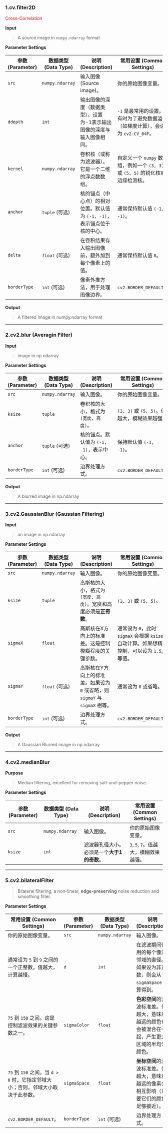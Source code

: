 ### 1.cv.filter2D

<font color="Red">Cross-Correlation</font>

**Input**

>A source image in `numpy.ndarray` format

**Parameter Settings**

| **参数 (Parameter)** | **数据类型 (Data Type)** | **说明 (Description)**                       | **常用设置 (Common Settings)**                            |
| ------------------ | -------------------- | ------------------------------------------ | ----------------------------------------------------- |
| `src`              | `numpy.ndarray`      | 输入图像 (Source image)。                       | 你的原始图像变量。                                             |
| `ddepth`           | `int`                | 输出图像的深度（数据类型）。设置为-1表示输出图像的深度与输入图像相同。       | `-1` 是最常用的设置。有时为了避免数据溢出（如梯度计算），会设为 `cv2.CV_64F`。      |
| `kernel`           | `numpy.ndarray`      | 卷积核（或称为滤波器）。它是一个二维的浮点数数组。                  | 自定义一个 `numpy` 数组，例如一个 `(3, 3)` 或 `(5, 5)` 的锐化核或边缘检测核。 |
| `anchor`           | `tuple` (可选)         | 核的锚点（中心点）的相对位置。默认值为 `(-1, -1)`，表示锚点位于核的中心。 | 通常保持默认值 `(-1, -1)`。                                   |
| `delta`            | `float` (可选)         | 在卷积结果存入输出图像前，额外加到每个像素上的值。                  | 通常保持默认值 `0`。                                          |
| `borderType`       | `int` (可选)           | 像素外推方法，用于处理图像边界。                           | `cv2.BORDER_DEFAULT`。                                 |

**Output**

>A filtered image in numpy.ndarray format

***
### 2.cv2.blur (Averagin Filter)

**Input**

>image in np.ndarray

**Parameter Settings**

| **参数 (Parameter)** | **数据类型 (Data Type)** | **说明 (Description)**       | **常用设置 (Common Settings)**      |
| ------------------ | -------------------- | -------------------------- | ------------------------------- |
| `src`              | `numpy.ndarray`      | 输入图像。                      | 你的原始图像变量。                       |
| `ksize`            | `tuple`              | 卷积核的大小，格式为 `(宽度, 高度)`。     | `(3, 3)` 或 `(5, 5)`。值越大，模糊效果越强。 |
| `anchor`           | `tuple` (可选)         | 核的锚点。默认值为 `(-1, -1)`，表示中心。 | 保持默认值 `(-1, -1)`。               |
| `borderType`       | `int` (可选)           | 边界处理方式。                    | `cv2.BORDER_DEFAULT`。           |

**Output**

>A blurred image in np.ndarray

***
### 3.cv2.GaussianBlur (Gaussian Filtering)

**Input**

>an image in np.ndarray

**Parameter Settings**

| **参数 (Parameter)** | **数据类型 (Data Type)** | **说明 (Description)**                                | **常用设置 (Common Settings)**                                        |
| ------------------ | -------------------- | --------------------------------------------------- | ----------------------------------------------------------------- |
| `src`              | `numpy.ndarray`      | 输入图像。                                               | 你的原始图像变量。                                                         |
| `ksize`            | `tuple`              | 高斯核的大小，格式为 `(宽度, 高度)`。宽度和高度必须是**正奇数**。              | `(3, 3)` 或 `(5, 5)`。                                              |
| `sigmaX`           | `float`              | 高斯核在X方向上的标准差。这是控制模糊程度的关键参数。                         | 通常设为 `0`，此时 `sigmaX` 会根据 `ksize` 自动计算。如果想精确控制，可以设为 `1.5`, `2` 等值。 |
| `sigmaY`           | `float` (可选)         | 高斯核在Y方向上的标准差。如果设为 `0` 或省略，则 `sigmaY` 与 `sigmaX` 相等。 | 通常设为 `0` 或省略。                                                     |
| `borderType`       | `int` (可选)           | 边界处理方式。                                             | `cv2.BORDER_DEFAULT`。                                             |

**Output**

>A Gaussian Blurred image in np.ndarray

***
### 4.cv2.medianBlur

**Purpose**

>Median filtering, excellent for removing salt-and-pepper noise.

**Parameter Settings**

|**参数 (Parameter)**|**数据类型 (Data Type)**|**说明 (Description)**|**常用设置 (Common Settings)**|
|---|---|---|---|
|`src`|`numpy.ndarray`|输入图像。|你的原始图像变量。|
|`ksize`|`int`|滤波器孔径大小。必须是一个**大于1的奇数**。|`3`, `5`, `7`。值越大，模糊效果越强。|

***
### 5.cv2.bilateralFilter

>Bilateral filtering, a non-linear, **edge-preserving** noise reduction and smoothing filter.

**Parameter Settings**

| **常用设置 (Common Settings)**                         | **参数 (Parameter)** | **数据类型 (Data Type)** | **说明 (Description)**                              |
| -------------------------------------------------- | ------------------ | -------------------- | ------------------------------------------------- |
| 你的原始图像变量。                                          | `src`              | `numpy.ndarray`      | 输入图像。                                             |
| 通常设为 `5` 到 `9` 之间的一个正整数。值越大，计算越慢。                  | `d`                | `int`                | 在滤波期间使用的每个像素邻域的直径。如果设为非正数，则会从 `sigmaSpace` 计算得到。  |
| `75` 到 `150` 之间。这是控制滤波效果的关键参数之一。                   | `sigmaColor`       | `float`              | **色彩空间**的滤波标准差。值越大，意味着越远的颜色也会被混合在一起，产生更大区域的半均匀颜色。 |
| `75` 到 `150` 之间。当 `d > 0` 时，它指定邻域大小；否则，邻域大小取决于此参数。 | `sigmaSpace`       | `float`              | **坐标空间**的滤波标准差。值越大，意味着越远的像素会相互影响（只要它们的颜色足够接近）。    |
| `cv2.BORDER_DEFAULT`。                              | `borderType`       | `int` (可选)           | 边界处理方式。                                           |
